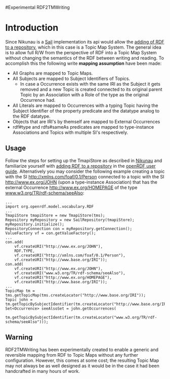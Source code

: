 #Experimental RDF2TMWriting

# Introduction #

Since Nikunau is a [Sail](http://www.openrdf.org/doc/sesame2/2.3.1/apidocs/org/openrdf/sail/Sail.html) implementation its api would allow the [adding of RDF to a repository](http://www.openrdf.org/doc/sesame2/users/ch08.html#d0e836), which in this case is a Topic Map System.
The general idea is to allow full R/W from the perspective of RDF into a Topic Map System without changing the semantics of the RDF between writing and reading. To accomplish this the following write **mapping assumption** have been made:
  * All Graphs are mapped to Topic Maps.
  * All Subjects are mapped to Subject Identifiers of Topics.
    * In case a Occurrence exists with the same IRI as the Subject it gets removed and a new Topic is created connected to its original parent Topic by an Association with a Role of the type as the original Occurrence had.
  * All Literals are mapped to Occurrences with a typing Topic having the Subject Identifier of the property predicate and the datatype analog to the RDF datatype.
  * Objects that are IRI's by themself are mapped to External Occurrences
  * rdf#type and rdfs#sameAs predicates are mapped to type-instance Associations and Topics with multiple SI's respectively.


## Usage ##

Follow the steps for setting up the TmapiStore as described in [Nikunau](Nikunau.md) and familiarize yourself with [adding RDF to a repository](http://www.openrdf.org/doc/sesame2/users/ch08.html#d0e836) in the [openRDF user guide](http://www.openrdf.org/documentation.jsp). Alternatively you may consider the following example creating a topic with the SI http://xmlns.com/foaf/0.1/Person connected to a topic with the SI http://www.ex.org/JOHN (upon a type-instance Association) that has the external Occurrence http://www.ex.org/HOMEPAGE of the type www.w3.org/TR/rdf-schema/seeAlso:
```
...
import org.openrdf.model.vocabulary.RDF
...
TmapiStore tmapiStore = new TmapiStore(tms);
Repository myRepository = new SailRepository(tmapiStore);
myRepository.initialize();
RepositoryConnection con = myRepository.getConnection();
ValueFactory vf = con.getValueFactory();
...
con.add(
    vf.createURI("http://www.ex.org/JOHN"), 
    RDF.TYPE, 
    vf.createURI("http://xmlns.com/foaf/0.1/Person"), 
    vf.createURI("http://www.base.org/IRI"));
con.add(
    vf.createURI("http://www.ex.org/JOHN"), 
    vf.createURI("www.w3.org/TR/rdf-schema/seeAlso"), 
    vf.createURI("http://www.ex.org/HOMEPAGE"), 
    vf.createURI("http://www.base.org/IRI"));
...
TopicMap tm = tms.getTopicMap(tms.createLocator("http://www.base.org/IRI"));
Topic john = tm.getTopicBySubjectIdentifier(tm.createLocator("http://www.base.org/IRI"));
Set<Occurrence> seeAlsoSet = john.getOccurrences(
    tm.getTopicBySubjectIdentifier(tm.createLocator("www.w3.org/TR/rdf-schema/seeAlso")));
```


## Warning ##
RDF2TMWriting has been experimentally created to enable a generic and reversible mapping from RDF to Topic Maps without any further configuration. However, this comes at some cost; the resulting Topic Map may not always be as well designed as it would be in the case it had been handcrafted in many hours of work.